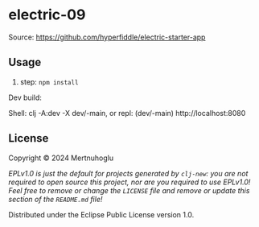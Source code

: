 # electric-09

Source: https://github.com/hyperfiddle/electric-starter-app

## Usage

1. step: `npm install`

Dev build:

Shell: clj -A:dev -X dev/-main, or repl: (dev/-main)
http://localhost:8080

## License

Copyright © 2024 Mertnuhoglu

_EPLv1.0 is just the default for projects generated by `clj-new`: you are not_
_required to open source this project, nor are you required to use EPLv1.0!_
_Feel free to remove or change the `LICENSE` file and remove or update this_
_section of the `README.md` file!_

Distributed under the Eclipse Public License version 1.0.
